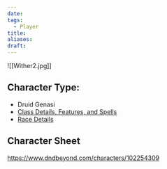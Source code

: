 ```yaml
---
date: 
tags:
  - Player
title: 
aliases: 
draft:
---
```

![[Wither2.jpg]]
## Character Type:
- Druid Genasi
- [Class Details, Features, and Spells](https://www.dndbeyond.com/classes/druid)
- [Race Details](https://www.dndbeyond.com/races/23-genasi)
## Character Sheet
https://www.dndbeyond.com/characters/102254309

